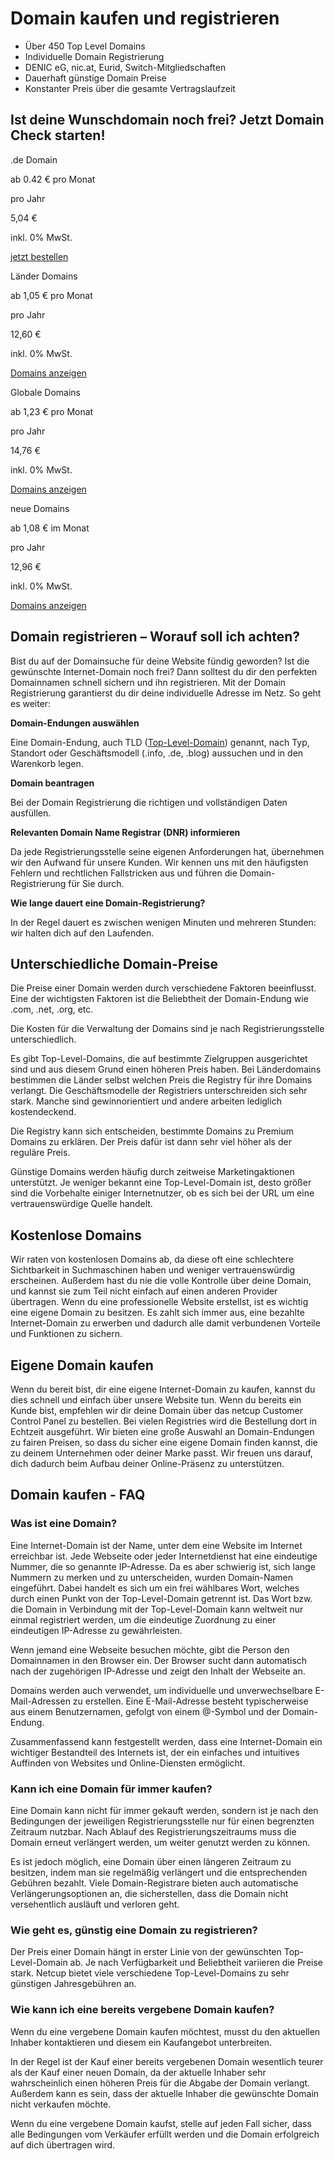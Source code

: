 Domain kaufen und registrieren
==========

* Über 450 Top Level Domains
* Individuelle Domain Registrierung
* DENIC eG, nic.at, Eurid, Switch-Mitgliedschaften
* Dauerhaft günstige Domain Preise
* Konstanter Preis über die gesamte Vertragslaufzeit

Ist deine Wunschdomain noch frei? Jetzt Domain Check starten!
----------

.de Domain

ab 0.42 € pro Monat

pro Jahr

5,04 €

inkl. 0% MwSt.

[jetzt bestellen](https://www.netcup.com/de/domain/zusaetzliche-domain-de)

Länder Domains

ab 1,05 € pro Monat

pro Jahr

12,60 €

inkl. 0% MwSt.

[Domains anzeigen](https://www.netcup.com/de/domain/zusaetzliche-domain-at)

Globale Domains

ab 1,23 € pro Monat

pro Jahr

14,76 €

inkl. 0% MwSt.

[Domains anzeigen](https://www.netcup.com/de/domain/zusaetzliche-domain-com)

neue Domains

ab 1,08 € im Monat

pro Jahr

12,96 €

inkl. 0% MwSt.

[Domains anzeigen](https://www.netcup.com/de/domains/domain-endungen)

Domain registrieren – Worauf soll ich achten?
----------

Bist du auf der Domainsuche für deine Website fündig geworden? Ist die gewünschte Internet-Domain noch frei? Dann solltest du dir den perfekten Domainnamen schnell sichern und ihn registrieren. Mit der Domain Registrierung garantierst du dir deine individuelle Adresse im Netz. So geht es weiter:

**Domain-Endungen auswählen**

Eine Domain-Endung, auch TLD ([Top-Level-Domain](https://www.netcup.com/de/domains/domain-endungen)) genannt, nach Typ, Standort oder Geschäftsmodell (.info, .de, .blog) aussuchen und in den Warenkorb legen.

**Domain beantragen**

Bei der Domain Registrierung die richtigen und vollständigen Daten ausfüllen.

**Relevanten Domain Name Registrar (DNR) informieren**

Da jede Registrierungsstelle seine eigenen Anforderungen hat, übernehmen wir den Aufwand für unsere Kunden. Wir kennen uns mit den häufigsten Fehlern und rechtlichen Fallstricken aus und führen die Domain-Registrierung für Sie durch.

**Wie lange dauert eine Domain-Registrierung?**

In der Regel dauert es zwischen wenigen Minuten und mehreren Stunden: wir halten dich auf den Laufenden.

Unterschiedliche Domain-Preise
----------

Die Preise einer Domain werden durch verschiedene Faktoren beeinflusst. Eine der wichtigsten Faktoren ist die Beliebtheit der Domain-Endung wie .com, .net, .org, etc.

Die Kosten für die Verwaltung der Domains sind je nach Registrierungsstelle unterschiedlich.

Es gibt Top-Level-Domains, die auf bestimmte Zielgruppen ausgerichtet sind und aus diesem Grund einen höheren Preis haben. Bei Länderdomains bestimmen die Länder selbst welchen Preis die Registry für ihre Domains verlangt. Die Geschäftsmodelle der Registriers unterschreiden sich sehr stark. Manche sind gewinnorientiert und andere arbeiten lediglich kostendeckend.

Die Registry kann sich entscheiden, bestimmte Domains zu Premium Domains zu erklären. Der Preis dafür ist dann sehr viel höher als der reguläre Preis.

Günstige Domains werden häufig durch zeitweise Marketingaktionen unterstützt. Je weniger bekannt eine Top-Level-Domain ist, desto größer sind die Vorbehalte einiger Internetnutzer, ob es sich bei der URL um eine vertrauenswürdige Quelle handelt.

Kostenlose Domains
----------

Wir raten von kostenlosen Domains ab, da diese oft eine schlechtere Sichtbarkeit in Suchmaschinen haben und weniger vertrauenswürdig erscheinen. Außerdem hast du nie die volle Kontrolle über deine Domain, und kannst sie zum Teil nicht einfach auf einen anderen Provider übertragen. Wenn du eine professionelle Website erstellst, ist es wichtig eine eigene Domain zu besitzen. Es zahlt sich immer aus, eine bezahlte Internet-Domain zu erwerben und dadurch alle damit verbundenen Vorteile und Funktionen zu sichern.

Eigene Domain kaufen
----------

Wenn du bereit bist, dir eine eigene Internet-Domain zu kaufen, kannst du dies schnell und einfach über unsere Website tun. Wenn du bereits ein Kunde bist, empfehlen wir dir deine Domain über das netcup Customer Control Panel zu bestellen. Bei vielen Registries wird die Bestellung dort in Echtzeit ausgeführt. Wir bieten eine große Auswahl an Domain-Endungen zu fairen Preisen, so dass du sicher eine eigene Domain finden kannst, die zu deinem Unternehmen oder deiner Marke passt. Wir freuen uns darauf, dich dadurch beim Aufbau deiner Online-Präsenz zu unterstützen.

Domain kaufen - FAQ
----------

### Was ist eine Domain? ###

Eine Internet-Domain ist der Name, unter dem eine Website im Internet erreichbar ist. Jede Webseite oder jeder Internetdienst hat eine eindeutige Nummer, die so genannte IP-Adresse. Da es aber schwierig ist, sich lange Nummern zu merken und zu unterscheiden, wurden Domain-Namen eingeführt. Dabei handelt es sich um ein frei wählbares Wort, welches durch einen Punkt von der Top-Level-Domain getrennt ist. Das Wort bzw. die Domain in Verbindung mit der Top-Level-Domain kann weltweit nur einmal registriert werden, um die eindeutige Zuordnung zu einer eindeutigen IP-Adresse zu gewährleisten.

Wenn jemand eine Webseite besuchen möchte, gibt die Person den Domainnamen in den Browser ein. Der Browser sucht dann automatisch nach der zugehörigen IP-Adresse und zeigt den Inhalt der Webseite an.

Domains werden auch verwendet, um individuelle und unverwechselbare E-Mail-Adressen zu erstellen. Eine E-Mail-Adresse besteht typischerweise aus einem Benutzernamen, gefolgt von einem @-Symbol und der Domain-Endung.

Zusammenfassend kann festgestellt werden, dass eine Internet-Domain ein wichtiger Bestandteil des Internets ist, der ein einfaches und intuitives Auffinden von Websites und Online-Diensten ermöglicht.

### Kann ich eine Domain für immer kaufen? ###

Eine Domain kann nicht für immer gekauft werden, sondern ist je nach den Bedingungen der jeweiligen Registrierungsstelle nur für einen begrenzten Zeitraum nutzbar. Nach Ablauf des Registrierungszeitraums muss die Domain erneut verlängert werden, um weiter genutzt werden zu können.

Es ist jedoch möglich, eine Domain über einen längeren Zeitraum zu besitzen, indem man sie regelmäßig verlängert und die entsprechenden Gebühren bezahlt. Viele Domain-Registrare bieten auch automatische Verlängerungsoptionen an, die sicherstellen, dass die Domain nicht versehentlich ausläuft und verloren geht.

### Wie geht es, günstig eine Domain zu registrieren? ###

Der Preis einer Domain hängt in erster Linie von der gewünschten Top-Level-Domain ab. Je nach Verfügbarkeit und Beliebtheit variieren die Preise stark. Netcup bietet viele verschiedene Top-Level-Domains zu sehr günstigen Jahresgebühren an.

### Wie kann ich eine bereits vergebene Domain kaufen? ###

Wenn du eine vergebene Domain kaufen möchtest, musst du den aktuellen Inhaber kontaktieren und diesem ein Kaufangebot unterbreiten.

In der Regel ist der Kauf einer bereits vergebenen Domain wesentlich teurer als der Kauf einer neuen Domain, da der aktuelle Inhaber sehr wahrscheinlich einen höheren Preis für die Abgabe der Domain verlangt. Außerdem kann es sein, dass der aktuelle Inhaber die gewünschte Domain nicht verkaufen möchte.

Wenn du eine vergebene Domain kaufst, stelle auf jeden Fall sicher, dass alle Bedingungen vom Verkäufer erfüllt werden und die Domain erfolgreich auf dich übertragen wird.
